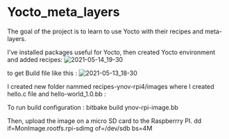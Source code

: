 # Yocto_meta_layers

The goal of the project is to learn to use Yocto with their recipes and meta-layers.

I've installed packages useful for Yocto, then created Yocto environment and added recipes:
![2021-05-14_19-30](https://user-images.githubusercontent.com/72147223/118409199-7be03c80-b689-11eb-807b-0b7fdcc09cce.png)

to get Build file like this :
![2021-05-13_18-30](https://user-images.githubusercontent.com/72147223/118409145-50f5e880-b689-11eb-894f-44af49130eb9.png)

I created new folder nammed recipes-ynov-rpi4/images where I created hello.c file and hello-world_1.0.bb :


To run build configuration : bitbake build ynov-rpi-image.bb

Then, upload the image on a micro SD card to the Raspberrry PI.
dd if=MonImage.rootfs.rpi-sdimg of=/dev/sdb bs=4M 
 
